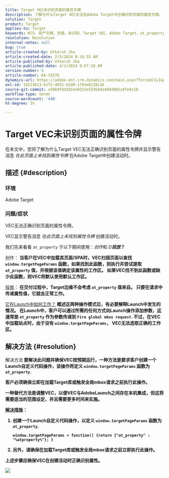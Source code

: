 ```yaml
---
title: Target VEC未识别页面的属性令牌
description: 了解为什么Target VEC无法在Adobe Target中正确识别页面的属性令牌。
solution: Target
product: Target
applies-to: Target
keywords: KCS、资产令牌、页面、未识别、Target VEC、Adobe Target、at_property、window.targetPageParams函数
resolution: Resolution
internal-notes: null
bug: true
article-created-by: Utkarsh Jha
article-created-date: 2/5/2024 8:16:15 AM
article-published-by: Utkarsh Jha
article-published-date: 4/3/2024 9:57:18 AM
version-number: 5
article-number: KA-15576
dynamics-url: https://adobe-ent.crm.dynamics.com/main.aspx?forceUCI=1&pagetype=entityrecord&etn=knowledgearticle&id=793c2ad0-fec3-ee11-9079-6045bd006a22
exl-id: 14223613-b1f2-4031-b240-1703e6128c16
source-git-commit: a50b9f0d202ee0313e53364da489d002c8fe0c18
workflow-type: tm+mt
source-wordcount: '440'
ht-degree: 1%

---
```


# Target VEC未识别页面的属性令牌


在本文中，您将了解为什么Target VEC无法正确识别页面的属性令牌并显示警告消息 *在此页面上未找到属性令牌* 在Adobe Target中创建活动时。

## 描述 {#description}


### 环境

Adobe Target



### 问题/症状

VEC无法正确识别页面的属性令牌。

VEC显示警告消息 *在此页面上未找到属性令牌* 创建活动时。

我们先来看看 `at_property` 于以下期间使用：*创作*&#x200B;和 *D<b>投放*？

</b>创作：<b>
当客户在VEC中加载其页面/SPA时，VEC扫描页面以查找 `window.targetPageParams` 函数，如果找到此函数，则执行并尝试提取 `at_property` 值，并根据该值确定该属性的工作区。 如果VEC找不到此函数或缺少此函数，则VEC将默认使用默认工作区。

</b><u>投放</u>：<b>
在交付过程中，Target边缘不会考虑 `at_property` 值来自。 只要在请求中传递属性值，它就会正常工作。

</b><u>它在Launch中如何工作？</u><b>
概述这两种操作模式后，有必要解释Launch中发生的情况。
在Launch中，客户可以通过所需的任何方式向Launch操作添加参数，这通常是 `at_property` 作为参数传递到 `Fire global mbox request`.
不过，在VEC中加载站点时，由于没有 `window.targetPageParams`， VEC无法选取正确的工作区。


## 解决方法 {#resolution}


</b>解决方法<b>
要解决此问题并确保VEC按预期运行，一种方法是要求客户创建一个Launch自定义代码操作，该操作将定义 `window.targetPageParams` 函数为 `at_property`.

客户必须确保立即在加载Target库或触发全局mbox请求之前执行此操作。

一种替代方法是调整VEC，以便VEC与AdobeLaunch之间存在本机集成，但这将需要适当的范围设定，并且需要更多时间来实施。

<u>解决措施</u>：

1. 创建一个Launch自定义代码操作，以定义 `window.targetPageParams` 函数为 `at_property`.<br>

   ```
   window.targetPageParams = function() {return {"at_property" : "%atproperty%"}; }
   ```


2. 另外，请确保在加载Target库或触发全局mbox请求之前立即执行此操作。


上述步骤应确保VEC在创建活动时正确识别属性。

![](http://omniture.custhelp.com/ci/inlineImage/get/3018176/a5a902ecd7ac849bb5bf0fa7e22e14e7)
